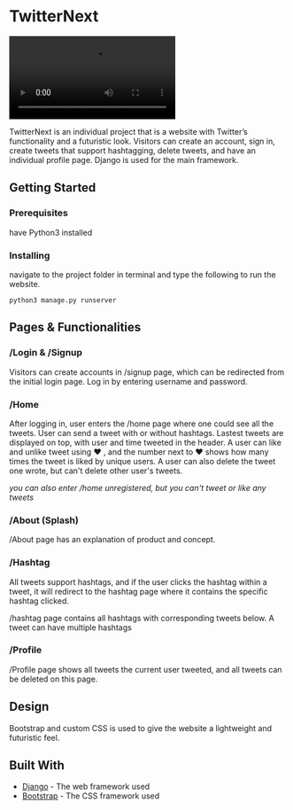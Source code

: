 # TwitterNext

![](TwitterNext.mp4)

TwitterNext is an individual project that is a website with Twitter’s functionality and a futuristic look. Visitors can create an account, sign in, create tweets that support hashtagging, delete tweets, and have an individual profile page. Django is used for the main framework.

## Getting Started

### Prerequisites

have Python3 installed 

### Installing

navigate to the project folder in terminal and type the following to run the website.

```
python3 manage.py runserver
```

## Pages & Functionalities

### /Login & /Signup

Visitors can create accounts in /signup page, which can be redirected from the initial login page. Log in by entering username and password.

### /Home

After logging in, user enters the /home page where one could see all the tweets. User can send a tweet with or without hashtags. 
Lastest tweets are displayed on top, with user and time tweeted in the header.
A user can like and unlike tweet using ♥ , and the number next to ♥ shows how many times the tweet is liked by unique users. 
A user can also delete the tweet one wrote, but can't delete other user's tweets. 

*you can also enter /home unregistered, but you can't tweet or like any tweets*

### /About (Splash)

/About page has an explanation of product and concept. 

### /Hashtag

All tweets support hashtags, and if the user clicks the hashtag within a tweet, it will redirect to the hashtag page where it contains the specific hashtag clicked.

/hashtag page contains all hashtags with corresponding tweets below. A tweet can have multiple hashtags
 
### /Profile

/Profile page shows all tweets the current user tweeted, and all tweets can be deleted on this page. 

## Design 

Bootstrap and custom CSS is used to give the website a lightweight and futuristic feel. 

## Built With

* [Django](https://www.djangoproject.com/) - The web framework used
* [Bootstrap](https://getbootstrap.com/) - The CSS framework used
